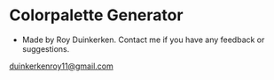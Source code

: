 # Colorpalette Generator
- Made by Roy Duinkerken. Contact me if you have any feedback or suggestions.

duinkerkenroy11@gmail.com
